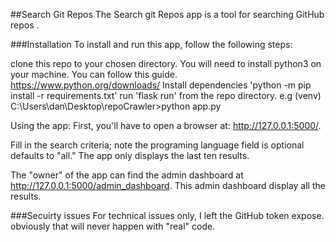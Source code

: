 ##Search Git Repos
The Search git Repos app is a tool for searching GitHub repos .

###Installation
To install and run this app, follow the following steps:

clone this repo to your chosen directory.
You will need to install python3 on your machine. You can follow this guide. https://www.python.org/downloads/
Install dependencies 'python -m pip install -r requirements.txt'
run 'flask run' from the repo directory. e.g (venv) C:\Users\dan\Desktop\repoCrawler>python app.py

Using the app:
First, you'll have to open a browser at: http://127.0.0.1:5000/.

Fill in the search criteria; note the programing language field is optional defaults to "all."
The app only displays the last ten results.



The "owner" of the app can find the admin dashboard at http://127.0.0.1:5000/admin_dashboard.
This admin dashboard display all the results.

###Secuirty issues
For technical issues only, I left the GitHub token expose.
obviously that will never happen with "real" code.


